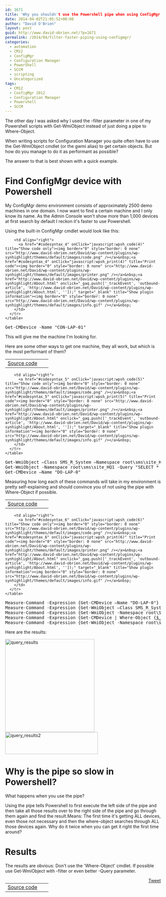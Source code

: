 ```yaml
---
id: 1671
title: 'Why you shouldn't use the Powershell pipe when using ConfigMgr'
date: 2014-04-02T21:05:52+00:00
author: "David O'Brien"
layout: post
guid: http://www.david-obrien.net/?p=1671
permalink: /2014/04/filter-faster-piping-using-configmgr/
categories:
  - automation
  - CM12
  - ConfigMgr
  - Configuration Manager
  - PowerShell
  - SCCM
  - scripting
  - Uncategorized
tags:
  - CM12
  - ConfigMgr 2012
  - Configuration Manager
  - Powershell
  - SCCM
---
```

The other day I was asked why I used the -filter parameter in one of my Powershell scripts with Get-WmiObject instead of just doing a pipe to Where-Object.

When writing scripts for Configuration Manager you quite often have to use the Get-WmiObject cmdlet (or the gwmi alias) to get certain objects. But how do you manage to do it as performant as possible?

The answer to that is best shown with a quick example.

# Find ConfigMgr device with Powershell

My ConfigMgr demo environment consists of approximately 2500 demo machines in one domain. I now want to find a certain machine and I only know its name. As the Admin Console won't show more than 1,000 devices at first search by default I reckon it's faster to use Powershell.

Using the built-in ConfigMgr cmdlet would look like this:
  


<div id="wpshdo_4" class="wp-synhighlighter-outer">
  <div id="wpshdt_4" class="wp-synhighlighter-expanded">
    <table border="0" width="100%">
      <tr>
        <td align="left" width="80%">
          <a name="#codesyntax_4"></a><a id="wpshat_4" class="wp-synhighlighter-title" href="#codesyntax_4"  onClick="javascript:wpsh_toggleBlock(4)" title="Click to show/hide code block">Source code</a>
        </td>
        
        <td align="right">
          <a href="#codesyntax_4" onClick="javascript:wpsh_code(4)" title="Show code only"><img border="0" style="border: 0 none" src="http://www.david-obrien.net/David/wp-content/plugins/wp-synhighlight/themes/default/images/code.png" /></a>&nbsp;<a href="#codesyntax_4" onClick="javascript:wpsh_print(4)" title="Print code"><img border="0" style="border: 0 none" src="http://www.david-obrien.net/David/wp-content/plugins/wp-synhighlight/themes/default/images/printer.png" /></a>&nbsp;<a href="http://www.david-obrien.net/David/wp-content/plugins/wp-synhighlight/About.html" onclick="_gaq.push(['_trackEvent', 'outbound-article', 'http://www.david-obrien.net/David/wp-content/plugins/wp-synhighlight/About.html', '']);" target="_blank" title="Show plugin information"><img border="0" style="border: 0 none" src="http://www.david-obrien.net/David/wp-content/plugins/wp-synhighlight/themes/default/images/info.gif" /></a>&nbsp;
        </td>
      </tr>
    </table>
  </div>
  
  <div id="wpshdi_4" class="wp-synhighlighter-inner" style="display: block;">
    <pre class="powershell" style="font-family:monospace;">Get<span class="sy0">-</span>CMDevice <span class="kw5">-Name</span> <span class="st0">"CON-LAP-01"</span></pre>
  </div>
</div>

This will give me the machine I'm looking for.

Here are some other ways to get one machine, they all work, but which is the most performant of them?

<div id="wpshdo_5" class="wp-synhighlighter-outer">
  <div id="wpshdt_5" class="wp-synhighlighter-expanded">
    <table border="0" width="100%">
      <tr>
        <td align="left" width="80%">
          <a name="#codesyntax_5"></a><a id="wpshat_5" class="wp-synhighlighter-title" href="#codesyntax_5"  onClick="javascript:wpsh_toggleBlock(5)" title="Click to show/hide code block">Source code</a>
        </td>
        
        <td align="right">
          <a href="#codesyntax_5" onClick="javascript:wpsh_code(5)" title="Show code only"><img border="0" style="border: 0 none" src="http://www.david-obrien.net/David/wp-content/plugins/wp-synhighlight/themes/default/images/code.png" /></a>&nbsp;<a href="#codesyntax_5" onClick="javascript:wpsh_print(5)" title="Print code"><img border="0" style="border: 0 none" src="http://www.david-obrien.net/David/wp-content/plugins/wp-synhighlight/themes/default/images/printer.png" /></a>&nbsp;<a href="http://www.david-obrien.net/David/wp-content/plugins/wp-synhighlight/About.html" onclick="_gaq.push(['_trackEvent', 'outbound-article', 'http://www.david-obrien.net/David/wp-content/plugins/wp-synhighlight/About.html', '']);" target="_blank" title="Show plugin information"><img border="0" style="border: 0 none" src="http://www.david-obrien.net/David/wp-content/plugins/wp-synhighlight/themes/default/images/info.gif" /></a>&nbsp;
        </td>
      </tr>
    </table>
  </div>
  
  <div id="wpshdi_5" class="wp-synhighlighter-inner" style="display: block;">
    <pre class="powershell" style="font-family:monospace;"><span class="kw1">Get-WmiObject</span> –Class SMS_R_System –Namespace root\sms\site_HQ1 <span class="sy0">|</span> <span class="kw1">Where-Object</span> <span class="br0">&#123;</span><a href="about:blank"><span class="kw6">$_</span></a>.Name –eq „DO<span class="sy0">-</span>LAP<span class="sy0">-</span>0“<span class="br0">&#125;</span>
<span class="kw1">Get-WmiObject</span> <span class="kw5">-Namespace</span> root\sms\site_HQ1 <span class="kw5">-Query</span> <span class="st0">"SELECT * FROM SMS_R_System where name='DO-LAP-0'"</span>
Get<span class="sy0">-</span>CMDevice –Name <span class="st0">"DO-LAP-0"</span></pre>
  </div>
</div>

Measuring how long each of these commands will take in my environment is pretty self-explaining and should convince you of not using the pipe with Where-Object if possible.

<div id="wpshdo_6" class="wp-synhighlighter-outer">
  <div id="wpshdt_6" class="wp-synhighlighter-expanded">
    <table border="0" width="100%">
      <tr>
        <td align="left" width="80%">
          <a name="#codesyntax_6"></a><a id="wpshat_6" class="wp-synhighlighter-title" href="#codesyntax_6"  onClick="javascript:wpsh_toggleBlock(6)" title="Click to show/hide code block">Source code</a>
        </td>
        
        <td align="right">
          <a href="#codesyntax_6" onClick="javascript:wpsh_code(6)" title="Show code only"><img border="0" style="border: 0 none" src="http://www.david-obrien.net/David/wp-content/plugins/wp-synhighlight/themes/default/images/code.png" /></a>&nbsp;<a href="#codesyntax_6" onClick="javascript:wpsh_print(6)" title="Print code"><img border="0" style="border: 0 none" src="http://www.david-obrien.net/David/wp-content/plugins/wp-synhighlight/themes/default/images/printer.png" /></a>&nbsp;<a href="http://www.david-obrien.net/David/wp-content/plugins/wp-synhighlight/About.html" onclick="_gaq.push(['_trackEvent', 'outbound-article', 'http://www.david-obrien.net/David/wp-content/plugins/wp-synhighlight/About.html', '']);" target="_blank" title="Show plugin information"><img border="0" style="border: 0 none" src="http://www.david-obrien.net/David/wp-content/plugins/wp-synhighlight/themes/default/images/info.gif" /></a>&nbsp;
        </td>
      </tr>
    </table>
  </div>
  
  <div id="wpshdi_6" class="wp-synhighlighter-inner" style="display: block;">
    <pre class="powershell" style="font-family:monospace;"><span class="kw1">Measure-Command</span> <span class="kw5">-Expression</span> <span class="br0">&#123;</span>Get<span class="sy0">-</span>CMDevice –Name <span class="st0">"DO-LAP-0"</span><span class="br0">&#125;</span>
<span class="kw1">Measure-Command</span> <span class="kw5">-Expression</span> <span class="br0">&#123;</span><span class="kw1">Get-WmiObject</span> –Class SMS_R_System –Namespace root\sms\site_HQ1  <span class="sy0">|</span> <span class="kw3">where</span> <span class="br0">&#123;</span><a href="about:blank"><span class="kw6">$_</span></a>.Name –eq „DO<span class="sy0">-</span>LAP<span class="sy0">-</span>0“<span class="br0">&#125;</span><span class="br0">&#125;</span>
<span class="kw1">Measure-Command</span> <span class="kw5">-Expression</span> <span class="br0">&#123;</span><span class="kw1">Get-WmiObject</span> <span class="kw5">-Namespace</span> root\SMS\site_HQ1 <span class="kw5">-Query</span> <span class="st0">"SELECT * FROM SMS_R_System where name='DO-LAP-0'"</span><span class="br0">&#125;</span>
<span class="kw1">Measure-Command</span> <span class="kw5">-Expression</span> <span class="br0">&#123;</span>Get<span class="sy0">-</span>CMDevice <span class="sy0">|</span> <span class="kw1">Where-Object</span> <span class="br0">&#123;</span><a href="about:blank"><span class="kw6">$_</span></a>.Name <span class="kw4">-eq</span> <span class="st0">"DO-LAP-0"</span><span class="br0">&#125;</span><span class="br0">&#125;</span>
<span class="kw1">Measure-Command</span> <span class="kw5">-Expression</span> <span class="br0">&#123;</span><span class="kw1">Get-WmiObject</span> <span class="kw5">-Namespace</span> root\sms\site_HQ1 <span class="kw5">-Class</span> SMS_R_System <span class="sy0">-</span><span class="kw3">Filter</span> <span class="st0">"name='DO-LAP-0'"</span><span class="br0">&#125;</span></pre>
  </div>
</div>

Here are the results:

<a href="http://www.david-obrien.net/wp-content/uploads/2014/04/query_results.jpg" onclick="_gaq.push(['_trackEvent', 'outbound-article', 'http://www.david-obrien.net/wp-content/uploads/2014/04/query_results.jpg', '']);" class="broken_link"><img class="img-responsive aligncenter size-medium wp-image-1690" alt="query_results" src="http://www.david-obrien.net/wp-content/uploads/2014/04/query_results-289x300.jpg" width="289" height="300" /></a><a href="http://www.david-obrien.net/wp-content/uploads/2014/04/query_results2.jpg" onclick="_gaq.push(['_trackEvent', 'outbound-article', 'http://www.david-obrien.net/wp-content/uploads/2014/04/query_results2.jpg', '']);" class="broken_link"><img class="img-responsive aligncenter size-medium wp-image-1691" alt="query_results2" src="http://www.david-obrien.net/wp-content/uploads/2014/04/query_results2-300x71.jpg" width="300" height="71" srcset="/media/2014/04/query_results2-300x71.jpg 300w, /media/2014/04/query_results2-250x59.jpg 250w, /media/2014/04/query_results2.jpg 905w" sizes="(max-width: 300px) 100vw, 300px" /></a>

# Why is the pipe so slow in Powershell?

What happens when you use the pipe?
  
Using the pipe tells Powershell to first execute the left side of the pipe and then take all those results over to the right side of the pipe and go through them again and find the result.Means: The first time it's getting ALL devices, even those not necessary and then the where-object searches through ALL those devices again. Why do it twice when you can get it right the first time around?

# Results

The results are obvious: Don't use the 'Where-Object' cmdlet. If possible use Get-WmiObject with -filter or even better -Query parameter. 

<div style="float: right; margin-left: 10px;">
  <a href="https://twitter.com/share" onclick="_gaq.push(['_trackEvent', 'outbound-article', 'https://twitter.com/share', 'Tweet']);" class="twitter-share-button" data-hashtags="CM12,ConfigMgr+2012,Configuration+Manager,Powershell,SCCM" data-count="vertical" data-url="http://www.david-obrien.net/2014/04/filter-faster-piping-using-configmgr/">Tweet</a>
</div>

